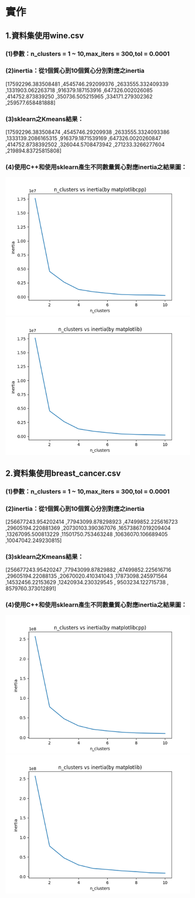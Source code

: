 實作
==========================================================================================
## 1.資料集使用wine.csv  
### (1)參數：n_clusters = 1 ~ 10,max_iters = 300,tol = 0.0001  
### (2)inertia：從1個質心到10個質心分別對應之inertia  
[17592296.383508481  ,4545746.292099376 ,2633555.332409339   ,1331903.062263718   ,916379.187153916   ,647326.002026085   ,414752.873839250   ,350736.505215965   ,334171.279302362   ,259577.658481888]  
### (3)sklearn之Kmeans結果：  
[17592296.383508474  ,4545746.29209938  ,2633555.3324093386  ,1333139.2086165315  ,916379.1871539169  ,647326.0020260847  ,414752.8738392502  ,326044.5708473942  ,271233.3266277604  ,219894.83725815808]  
### (4)使用C++和使用sklearn產生不同數量質心對應inertia之結果圖：    
![image](https://github.com/Suweihsiang/K_means/blob/main/image/wine_cpp.png)  
![image](https://github.com/Suweihsiang/K_means/blob/main/image/wine_py.png)  
  
  
## 2.資料集使用breast_cancer.csv  
### (1)參數：n_clusters = 1 ~ 10,max_iters = 300,tol = 0.0001  
### (2)inertia：從1個質心到10個質心分別對應之inertia  
[256677243.954202414  ,77943099.878298923  ,47499852.225616723  ,29605194.220881369  ,20730103.390367076  ,16573867.019209404  ,13267095.500813229  ,11501750.753463248  ,10636070.106689405  ,10047042.249230815]  
### (3)sklearn之Kmeans結果：  
[256677243.95420247   ,77943099.87829882   ,47499852.225616716  ,29605194.22088135   ,20670020.410341043  ,17873098.245971564  ,14532456.22153629   ,12420934.230329545  , 9503234.122715738  , 8579760.373012891]  
### (4)使用C++和使用sklearn產生不同數量質心對應inertia之結果圖：    
![image](https://github.com/Suweihsiang/K_means/blob/main/image/breast_cancer_cpp.png)  
![image](https://github.com/Suweihsiang/K_means/blob/main/image/breast_cancer_py.png)  
